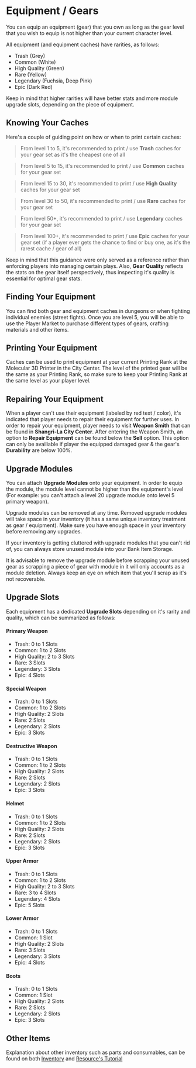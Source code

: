# Equipment / Gears
You can equip an equipment (gear) that you own as long as the gear level that you wish to equip is not higher than your current character level.  

All equipment (and equipment caches) have rarities, as follows:
- Trash (Grey)
- Common (White)
- High Quality (Green)
- Rare (Yellow)
- Legendary (Fuchsia, Deep Pink)
- Epic (Dark Red)

Keep in mind that higher rarities will have better stats and more module upgrade slots, depending on the piece of equipment.  

## Knowing Your Caches
Here's a couple of guiding point on how or when to print certain caches:
> From level 1 to 5, it's recommended to print / use **Trash** caches for your gear set as it's the cheapest one of all
 
> From level 5 to 15, it's recommended to print / use **Common** caches for your gear set

> From level 15 to 30, it's recommended to print / use **High Quality** caches for your gear set

> From level 30 to 50, it's recommended to print / use **Rare** caches for your gear set

> From level 50+, it's recommended to print / use **Legendary** caches for your gear set

> From level 100+, it's recommended to print / use **Epic** caches for your gear set (if a player ever gets the chance to find or buy one, as it's the rarest cache / gear of all)

Keep in mind that this guidance were only served as a reference rather than enforcing players into managing certain plays. Also, **Gear Quality** reflects the stats on the gear itself perspectively, thus inspecting it's quality is essential for optimal gear stats.

## Finding Your Equipment
You can find both gear and equipment caches in dungeons or when fighting individual enemies (street fights). Once you are level 5, you will be able to use the Player Market to purchase different types of gears, crafting materials and other items.

## Printing Your Equipment
Caches can be used to print equipment at your current Printing Rank at the Molecular 3D Printer in the City Center. The level of the printed gear will be the same as your Printing Rank, so make sure to keep your Printing Rank at the same level as your player level.

## Repairing Your Equipment
When a player can't use their equipment (labeled by red text / color), it's indicated that player needs to repair their equipment for further uses. In order to repair your equipment, player needs to visit **Weapon Smith** that can be found in **Shangri-La City Center**. After entering the Weapon Smith, an option to **Repair Equipment** can be found below the **Sell** option. This option can only be availiable if player the equipped damaged gear & the gear's **Durability** are below 100%.

## Upgrade Modules
You can attach **Upgrade Modules** onto your equipment. In order to equip the module, the module level cannot be higher than the equipment's level (For example: you can't attach a level 20 upgrade module onto level 5 primary weapon).  

Upgrade modules can be removed at any time. Removed upgrade modules will take space in your inventory (it has a same unique inventory treatment as gear / equipment). Make sure you have enough space in your inventory before removing any upgrades.  

If your inventory is getting cluttered with upgrade modules that you can't rid of, you can always store unused module into your Bank Item Storage. 

It is advisable to remove the upgrade module before scrapping your unused gear as scrapping a piece of gear with module in it will only accounts as a module deletion. Always keep an eye on which item that you'll scrap as it's not recoverable.  

## Upgrade Slots
Each equipment has a dedicated **Upgrade Slots** depending on it's rarity and quality, which can be summarized as follows:

#### Primary Weapon
 - Trash: 0 to 1 Slots
 - Common: 1 to 2 Slots
 - High Quality: 2 to 3 Slots
 - Rare: 3 Slots
 - Legendary: 3 Slots
 - Epic: 4 Slots

#### Special Weapon
 - Trash: 0 to 1 Slots
 - Common: 1 to 2 Slots
 - High Quality: 2 Slots
 - Rare: 2 Slots
 - Legendary: 2 Slots
 - Epic: 3 Slots

#### Destructive Weapon
 - Trash: 0 to 1 Slots
 - Common: 1 to 2 Slots
 - High Quality: 2 Slots
 - Rare: 2 Slots
 - Legendary: 2 Slots
 - Epic: 3 Slots

#### Helmet
 - Trash: 0 to 1 Slots
 - Common: 1 to 2 Slots
 - High Quality: 2 Slots
 - Rare: 2 Slots
 - Legendary: 2 Slots
 - Epic: 3 Slots

#### Upper Armor
 - Trash: 0 to 1 Slots
 - Common: 1 to 2 Slots
 - High Quality: 2 to 3 Slots
 - Rare: 3 to 4 Slots
 - Legendary: 4 Slots
 - Epic: 5 Slots

#### Lower Armor
 - Trash: 0 to 1 Slots
 - Common: 1 Slot
 - High Quality: 2 Slots
 - Rare: 3 Slots
 - Legendary: 3 Slots
 - Epic: 4 Slots

#### Boots
 - Trash: 0 to 1 Slots
 - Common: 1 Slot
 - High Quality: 2 Slots
 - Rare: 2 Slots
 - Legendary: 2 Slots
 - Epic: 3 Slots

## Other Items
Explanation about other inventory such as parts and consumables, can be found on both [Inventory](https://cybercodeonline.com/markdown?path=tutorial%2Finventory.md) and [Resource's Tutorial](https://cybercodeonline.com/markdown?path=tutorial%2Fresources.md)
